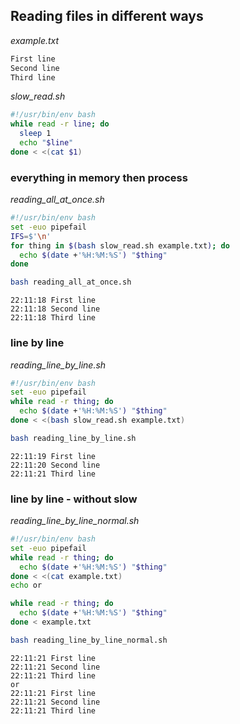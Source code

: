 ## Reading files in different ways
_example.txt_
```bash
First line
Second line
Third line
```
_slow_read.sh_
```bash
#!/usr/bin/env bash
while read -r line; do
  sleep 1
  echo "$line"
done < <(cat $1)
```
### everything in memory then process
_reading_all_at_once.sh_
```bash
#!/usr/bin/env bash
set -euo pipefail
IFS=$'\n'
for thing in $(bash slow_read.sh example.txt); do
  echo $(date +'%H:%M:%S') "$thing"
done
```
```bash
bash reading_all_at_once.sh
```
```
22:11:18 First line
22:11:18 Second line
22:11:18 Third line
```
### line by line
_reading_line_by_line.sh_
```bash
#!/usr/bin/env bash
set -euo pipefail
while read -r thing; do
  echo $(date +'%H:%M:%S') "$thing"
done < <(bash slow_read.sh example.txt)


```
```bash
bash reading_line_by_line.sh
```
```
22:11:19 First line
22:11:20 Second line
22:11:21 Third line
```
### line by line - without slow
_reading_line_by_line_normal.sh_
```bash
#!/usr/bin/env bash
set -euo pipefail
while read -r thing; do
  echo $(date +'%H:%M:%S') "$thing"
done < <(cat example.txt)
echo or

while read -r thing; do
  echo $(date +'%H:%M:%S') "$thing"
done < example.txt


```
```bash
bash reading_line_by_line_normal.sh
```
```
22:11:21 First line
22:11:21 Second line
22:11:21 Third line
or
22:11:21 First line
22:11:21 Second line
22:11:21 Third line
```
